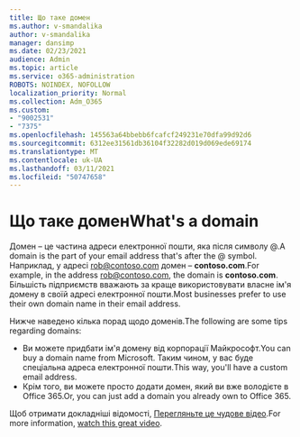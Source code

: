 ```yaml
---
title: Що таке домен
ms.author: v-smandalika
author: v-smandalika
manager: dansimp
ms.date: 02/23/2021
audience: Admin
ms.topic: article
ms.service: o365-administration
ROBOTS: NOINDEX, NOFOLLOW
localization_priority: Normal
ms.collection: Adm_O365
ms.custom:
- "9002531"
- "7375"
ms.openlocfilehash: 145563a64bbebb6fcafcf249231e70dfa99d92d6
ms.sourcegitcommit: 6312ee31561db36104f32282d019d069ede69174
ms.translationtype: MT
ms.contentlocale: uk-UA
ms.lasthandoff: 03/11/2021
ms.locfileid: "50747658"
---
```

# <a name="whats-a-domain"></a><span data-ttu-id="970f4-102">Що таке домен</span><span class="sxs-lookup"><span data-stu-id="970f4-102">What's a domain</span></span>

<span data-ttu-id="970f4-103">Домен – це частина адреси електронної пошти, яка після символу @.</span><span class="sxs-lookup"><span data-stu-id="970f4-103">A domain is the part of your email address that's after the @ symbol.</span></span> <span data-ttu-id="970f4-104">Наприклад, у адресі rob@contoso.com домен – **contoso.com**.</span><span class="sxs-lookup"><span data-stu-id="970f4-104">For example, in the address rob@contoso.com, the domain is **contoso.com**.</span></span> <span data-ttu-id="970f4-105">Більшість підприємств вважають за краще використовувати власне ім'я домену в своїй адресі електронної пошти.</span><span class="sxs-lookup"><span data-stu-id="970f4-105">Most businesses prefer to use their own domain name in their email address.</span></span>

<span data-ttu-id="970f4-106">Нижче наведено кілька порад щодо доменів.</span><span class="sxs-lookup"><span data-stu-id="970f4-106">The following are some tips regarding domains:</span></span>

- <span data-ttu-id="970f4-107">Ви можете придбати ім'я домену від корпорації Майкрософт.</span><span class="sxs-lookup"><span data-stu-id="970f4-107">You can buy a domain name from Microsoft.</span></span> <span data-ttu-id="970f4-108">Таким чином, у вас буде спеціальна адреса електронної пошти.</span><span class="sxs-lookup"><span data-stu-id="970f4-108">This way, you'll have a custom email address.</span></span>
- <span data-ttu-id="970f4-109">Крім того, ви можете просто додати домен, який ви вже володієте в Office 365.</span><span class="sxs-lookup"><span data-stu-id="970f4-109">Or, you can just add a domain you already own to Office 365.</span></span>

<span data-ttu-id="970f4-110">Щоб отримати докладніші відомості, [Перегляньте це чудове відео](https://www.youtube.com/watch).</span><span class="sxs-lookup"><span data-stu-id="970f4-110">For more information, [watch this great video](https://www.youtube.com/watch).</span></span>